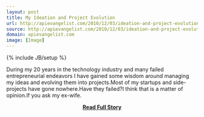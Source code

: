 ```yaml
---
layout: post
title: My Ideation and Project Evolution
url: http://apievangelist.com/2010/12/03/ideation-and-project-evolution/
source: http://apievangelist.com/2010/12/03/ideation-and-project-evolution/
domain: apievangelist.com
image: [Image]
---
```

{% include JB/setup %}<p>During my 20 years in the technology industry and many failed entrepreneurial endeavors I have gained some wisdom around managing my ideas and evolving them into projects.Most of my startups and side-projects have gone nowhere.Have they failed?I think that is a matter of opinion.If you ask my ex-wife.</p>
<center><p><a href="http://apievangelist.com/2010/12/03/ideation-and-project-evolution/" style='padding:25px; font-sze:18px; font-weight: bold;'>Read Full Story</a></p></center>
